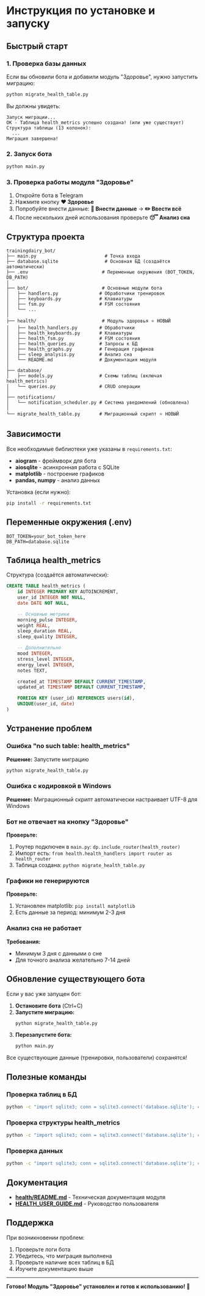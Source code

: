 # Инструкция по установке и запуску

## Быстрый старт

### 1. Проверка базы данных

Если вы обновили бота и добавили модуль "Здоровье", нужно запустить миграцию:

```bash
python migrate_health_table.py
```

Вы должны увидеть:
```
Запуск миграции...
OK - Таблица health_metrics успешно создана! (или уже существует)
Структура таблицы (13 колонок):
  ...
Миграция завершена!
```

### 2. Запуск бота

```bash
python main.py
```

### 3. Проверка работы модуля "Здоровье"

1. Откройте бота в Telegram
2. Нажмите кнопку **❤️ Здоровье**
3. Попробуйте внести данные: **📝 Внести данные** → **✏️ Ввести всё**
4. После нескольких дней использования проверьте **😴 Анализ сна**

## Структура проекта

```
trainingdairy_bot/
├── main.py                         # Точка входа
├── database.sqlite                 # Основная БД (создаётся автоматически)
├── .env                           # Переменные окружения (BOT_TOKEN, DB_PATH)
│
├── bot/                           # Основные модули бота
│   ├── handlers.py               # Обработчики тренировок
│   ├── keyboards.py              # Клавиатуры
│   ├── fsm.py                    # FSM состояния
│   └── ...
│
├── health/                        # Модуль здоровья ⭐ НОВЫЙ
│   ├── health_handlers.py        # Обработчики
│   ├── health_keyboards.py       # Клавиатуры
│   ├── health_fsm.py             # FSM состояния
│   ├── health_queries.py         # Запросы к БД
│   ├── health_graphs.py          # Генерация графиков
│   ├── sleep_analysis.py         # Анализ сна
│   └── README.md                 # Документация модуля
│
├── database/
│   ├── models.py                 # Схемы таблиц (включая health_metrics)
│   └── queries.py                # CRUD операции
│
├── notifications/
│   └── notification_scheduler.py # Система уведомлений (обновлена)
│
└── migrate_health_table.py       # Миграционный скрипт ⭐ НОВЫЙ
```

## Зависимости

Все необходимые библиотеки уже указаны в `requirements.txt`:

- **aiogram** - фреймворк для бота
- **aiosqlite** - асинхронная работа с SQLite
- **matplotlib** - построение графиков
- **pandas, numpy** - анализ данных

Установка (если нужно):
```bash
pip install -r requirements.txt
```

## Переменные окружения (.env)

```env
BOT_TOKEN=your_bot_token_here
DB_PATH=database.sqlite
```

## Таблица health_metrics

Структура (создаётся автоматически):

```sql
CREATE TABLE health_metrics (
    id INTEGER PRIMARY KEY AUTOINCREMENT,
    user_id INTEGER NOT NULL,
    date DATE NOT NULL,

    -- Основные метрики
    morning_pulse INTEGER,
    weight REAL,
    sleep_duration REAL,
    sleep_quality INTEGER,

    -- Дополнительно
    mood INTEGER,
    stress_level INTEGER,
    energy_level INTEGER,
    notes TEXT,

    created_at TIMESTAMP DEFAULT CURRENT_TIMESTAMP,
    updated_at TIMESTAMP DEFAULT CURRENT_TIMESTAMP,

    FOREIGN KEY (user_id) REFERENCES users(id),
    UNIQUE(user_id, date)
)
```

## Устранение проблем

### Ошибка "no such table: health_metrics"

**Решение:** Запустите миграцию
```bash
python migrate_health_table.py
```

### Ошибка с кодировкой в Windows

**Решение:** Миграционный скрипт автоматически настраивает UTF-8 для Windows

### Бот не отвечает на кнопку "Здоровье"

**Проверьте:**
1. Роутер подключен в `main.py`: `dp.include_router(health_router)`
2. Импорт есть: `from health.health_handlers import router as health_router`
3. Таблица создана: `python migrate_health_table.py`

### Графики не генерируются

**Проверьте:**
1. Установлен matplotlib: `pip install matplotlib`
2. Есть данные за период: минимум 2-3 дня

### Анализ сна не работает

**Требования:**
- Минимум 3 дня с данными о сне
- Для точного анализа желательно 7-14 дней

## Обновление существующего бота

Если у вас уже запущен бот:

1. **Остановите бота** (Ctrl+C)
2. **Запустите миграцию:**
   ```bash
   python migrate_health_table.py
   ```
3. **Перезапустите бота:**
   ```bash
   python main.py
   ```

Все существующие данные (тренировки, пользователи) сохранятся!

## Полезные команды

### Проверка таблиц в БД
```bash
python -c "import sqlite3; conn = sqlite3.connect('database.sqlite'); cursor = conn.cursor(); cursor.execute('SELECT name FROM sqlite_master WHERE type=\"table\"'); print([row[0] for row in cursor.fetchall()]); conn.close()"
```

### Проверка структуры health_metrics
```bash
python -c "import sqlite3; conn = sqlite3.connect('database.sqlite'); cursor = conn.cursor(); cursor.execute('PRAGMA table_info(health_metrics)'); print([(col[1], col[2]) for col in cursor.fetchall()]); conn.close()"
```

### Проверка данных
```bash
python -c "import sqlite3; conn = sqlite3.connect('database.sqlite'); cursor = conn.cursor(); cursor.execute('SELECT COUNT(*) FROM health_metrics'); print(f'Записей в health_metrics: {cursor.fetchone()[0]}'); conn.close()"
```

## Документация

- **[health/README.md](health/README.md)** - Техническая документация модуля
- **[HEALTH_USER_GUIDE.md](HEALTH_USER_GUIDE.md)** - Руководство пользователя

## Поддержка

При возникновении проблем:
1. Проверьте логи бота
2. Убедитесь, что миграция выполнена
3. Проверьте наличие всех таблиц в БД
4. Изучите документацию выше

---

**Готово! Модуль "Здоровье" установлен и готов к использованию! 💪**
